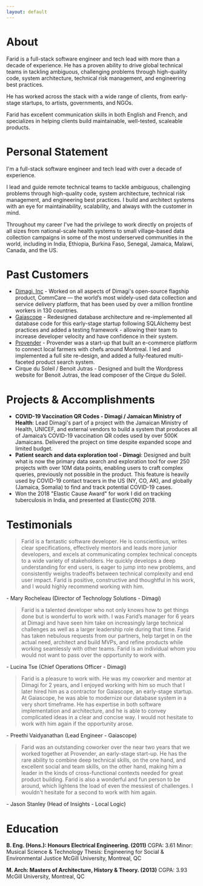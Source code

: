 ```yaml
---
layout: default
---
```



# About

Farid is a full-stack software engineer and tech lead with more than a decade of experience. He has a proven ability to drive global technical teams in tackling ambiguous, challenging problems through high-quality code, system architecture, technical risk management, and engineering best practices.

He has worked across the stack with a wide range of clients, from early-stage startups, to artists, governments, and NGOs. 

Farid has excellent communication skills in both English and French, and specializes in helping clients build maintainable, well-tested, scaleable products. 

# Personal Statement

I'm a full-stack software engineer and tech lead with over a decade of experience. 

I lead and guide remote technical teams to tackle ambiguous, challenging problems through high-quality code, system architecture, technical risk management, and engineering best practices. I build and architect systems with an eye for maintainability, scalability, and always with the customer in mind. 

Throughout my career I've had the privilege to work directly on projects of all sizes from national-scale health systems to small village-based data collection campaigns in some of the most underserved communities in the world, including in India, Ethiopia, Burkina Faso, Senegal, Jamaica, Malawi, Canada, and the US. 

# Past Customers

* [Dimagi, Inc](https://www.dimagi.com/) - Worked on all aspects of Dimagi's open-source flagship product, CommCare — the world’s most widely-used data collection and service delivery platform, that has been used by over a million frontline workers in 130 countries.
* [Gaiascope](https://www.gaia-scope.com/) -  Redesigned database architecture and re-implemented all database code for this early-stage startup following SQLAlchemy best practices and added a testing framework - allowing their team to increase developer velocity and have confidence in their system.
* [Provender](https://www.crunchbase.com/organization/provender) - Provender was a start-up that built an e-commerce platform to connect local farmers with chefs around Montreal.  I led and implemented a full site re-design, and added a fully-featured multi-faceted product search system.
* Cirque du Soleil / Benoit Jutras - Designed and built the Wordpress website for Benoit Jutras, the lead composer of the Cirque du Soleil.

# Projects & Accomplishments

* **COVID-19 Vaccination QR Codes - Dimagi / Jamaican Ministry of Health**: Lead Dimagi's part of a project with the Jamaican Ministry of Health, UNICEF, and external vendors to build a system that produces all of Jamaica’s COVID-19 vaccination QR codes used by over 500K Jamaicans. Delivered the project on time despite expanded scope and limited budget.
* **Patient search and data exploration tool - Dimagi**: Designed and built what is now the primary data search and exploration tool for over 250 projects with over 10M data points, enabling  users to craft complex queries, previously not possible in the product. This feature is heavily used by COVID-19 contact tracers in the US (NY, CO, AK), and globally (Jamaica, Somalia) to find and track potential COVID-19 cases.
* Won the 2018 "Elastic Cause Award" for work I did on tracking tuberculosis in India, and presented at Elastic{ON} 2018.

# Testimonials

> Farid is a fantastic software developer. He is conscientious, writes clear specifications, effectively mentors and leads more junior developers, and excels at communicating complex technical concepts to a wide variety of stakeholders. He quickly develops a deep understanding for end users, is eager to jump into new problems, and consistently weighs tradeoffs between technical complexity and end user impact. Farid is positive, constructive and thoughtful in his work, and I would highly recommend working with him. 

\- Mary Rocheleau (Director of Technology Solutions - Dimagi)

> Farid is a talented developer who not only knows how to get things done but is wonderful to work with. I was Farid’s manager for 6 years at Dimagi and have seen him take on increasingly large technical challenges as well as a larger leadership role during that time. Farid has taken nebulous requests from our partners, help target in on the actual need, architect and build MVPs, and refine products while working seamlessly with other teams. Farid is an individual whom you would not want to pass over the opportunity to work with.  

\- Lucina Tse (Chief Operations Officer - Dimagi)

> Farid is a pleasure to work with. He was my coworker and mentor at Dimagi for 2 years, and I enjoyed working with him so much that I later hired him as a contractor for Gaiascope, an early-stage startup. At Gaiascope, he was able to modernize our database system in a very short timeframe. He has expertise in both software implementation and architecture, and he is able to convey complicated ideas in a clear and concise way. I would not hesitate to work with him again if the opportunity arose.

\- Preethi Vaidyanathan (Lead Engineer - Gaiascope)

> Farid was an outstanding coworker over the near two years that we worked together at Provender, an early-stage start-up. He has the rare ability to combine deep technical skills, on the one hand, and excellent social and team skills, on the other hand, making him a leader in the kinds of cross-functional contexts needed for great product building. Farid is also a wonderful and fun person to be around, which lightens the load of even the messiest of challenges. I wouldn't hesitate for a second to work with him again.

\- Jason Stanley (Head of Insights - Local Logic)

# Education

**B. Eng. (Hons.): Honours Electrical Engineering. (2011)**
CGPA: 3.61
Minor: Musical Science & Technology
Thesis: Engineering for Social & Environmental Justice
McGill University, Montreal, QC

**M. Arch: Masters of Architecture, History & Theory. (2013)**
CGPA: 3.93
McGill University, Montreal, QC
